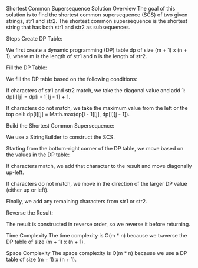 Shortest Common Supersequence Solution
Overview
The goal of this solution is to find the shortest common supersequence (SCS) of two given strings, str1 and str2. The shortest common supersequence is the shortest string that has both str1 and str2 as subsequences.

Steps
Create DP Table:

We first create a dynamic programming (DP) table dp of size (m + 1) x (n + 1), where m is the length of str1 and n is the length of str2.

Fill the DP Table:

We fill the DP table based on the following conditions:

If characters of str1 and str2 match, we take the diagonal value and add 1: dp[i][j] = dp[i - 1][j - 1] + 1.

If characters do not match, we take the maximum value from the left or the top cell: dp[i][j] = Math.max(dp[i - 1][j], dp[i][j - 1]).

Build the Shortest Common Supersequence:

We use a StringBuilder to construct the SCS.

Starting from the bottom-right corner of the DP table, we move based on the values in the DP table:

If characters match, we add that character to the result and move diagonally up-left.

If characters do not match, we move in the direction of the larger DP value (either up or left).

Finally, we add any remaining characters from str1 or str2.

Reverse the Result:

The result is constructed in reverse order, so we reverse it before returning.

Time Complexity
The time complexity is O(m * n) because we traverse the DP table of size (m + 1) x (n + 1).

Space Complexity
The space complexity is O(m * n) because we use a DP table of size (m + 1) x (n + 1).